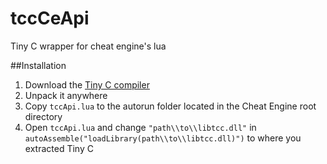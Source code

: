 # tccCeApi
Tiny C wrapper for cheat engine's lua

##Installation
 1. Download the [Tiny C compiler](http://download.savannah.gnu.org/releases/tinycc/)
 2. Unpack it anywhere
 3. Copy `tccApi.lua` to the autorun folder located in the Cheat Engine root directory
 4. Open `tccApi.lua` and change `"path\\to\\libtcc.dll"` in `autoAssemble("loadLibrary(path\\to\\libtcc.dll)")` to where you extracted Tiny C
